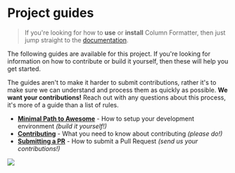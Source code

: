 # Project guides

> If you're looking for how to **use** or **install** Column Formatter, then just jump straight to the [documentation](../documentation/docs/index.md).

The following guides are available for this project. If you're looking for information on how to contribute or build it yourself, then these will help you get started.

The guides aren't to make it harder to submit contributions, rather it's to make sure we can understand and process them as quickly as possible. **We want your contributions!** Reach out with any questions about this process, it's more of a guide than a list of rules.

- **[Minimal Path to Awesome](./mpa.md)** - How to setup your development environment _(build it yourself!)_
- **[Contributing](./contributing.md)** - What you need to know about contributing _(please do!)_
- **[Submitting a PR](./submitting-pr.md)** - How to submit a Pull Request _(send us your contributions!)_

<img src="https://pnptelemetry.azurewebsites.net/sp-dev-solutions/solutions/ColumnFormatter/guides" />